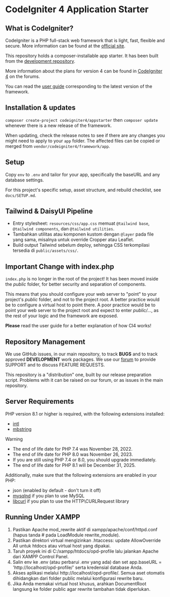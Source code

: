 # CodeIgniter 4 Application Starter

## What is CodeIgniter?

CodeIgniter is a PHP full-stack web framework that is light, fast, flexible and secure.
More information can be found at the [official site](https://codeigniter.com).

This repository holds a composer-installable app starter.
It has been built from the
[development repository](https://github.com/codeigniter4/CodeIgniter4).

More information about the plans for version 4 can be found in [CodeIgniter 4](https://forum.codeigniter.com/forumdisplay.php?fid=28) on the forums.

You can read the [user guide](https://codeigniter.com/user_guide/)
corresponding to the latest version of the framework.

## Installation & updates

`composer create-project codeigniter4/appstarter` then `composer update` whenever
there is a new release of the framework.

When updating, check the release notes to see if there are any changes you might need to apply
to your `app` folder. The affected files can be copied or merged from
`vendor/codeigniter4/framework/app`.

## Setup

Copy `env` to `.env` and tailor for your app, specifically the baseURL
and any database settings.

For this project's specific setup, asset structure, and rebuild checklist,
see `docs/SETUP.md`.

## Tailwind & DaisyUI Pipeline

- Entry stylesheet: `resources/css/app.css` memuat `@tailwind base`, `@tailwind components`, dan `@tailwind utilities`.
- Tambahkan utilitas atau komponen kustom dengan `@layer` pada file yang sama, misalnya untuk override Cropper atau Leaflet.
- Build output Tailwind sebelum deploy, sehingga CSS terkompilasi tersedia di `public/assets/css/`.

## Important Change with index.php

`index.php` is no longer in the root of the project! It has been moved inside the *public* folder,
for better security and separation of components.

This means that you should configure your web server to "point" to your project's *public* folder, and
not to the project root. A better practice would be to configure a virtual host to point there. A poor practice would be to point your web server to the project root and expect to enter *public/...*, as the rest of your logic and the
framework are exposed.

**Please** read the user guide for a better explanation of how CI4 works!

## Repository Management

We use GitHub issues, in our main repository, to track **BUGS** and to track approved **DEVELOPMENT** work packages.
We use our [forum](http://forum.codeigniter.com) to provide SUPPORT and to discuss
FEATURE REQUESTS.

This repository is a "distribution" one, built by our release preparation script.
Problems with it can be raised on our forum, or as issues in the main repository.

## Server Requirements

PHP version 8.1 or higher is required, with the following extensions installed:

- [intl](http://php.net/manual/en/intl.requirements.php)
- [mbstring](http://php.net/manual/en/mbstring.installation.php)

> [!WARNING]
> - The end of life date for PHP 7.4 was November 28, 2022.
> - The end of life date for PHP 8.0 was November 26, 2023.
> - If you are still using PHP 7.4 or 8.0, you should upgrade immediately.
> - The end of life date for PHP 8.1 will be December 31, 2025.

Additionally, make sure that the following extensions are enabled in your PHP:

- json (enabled by default - don't turn it off)
- [mysqlnd](http://php.net/manual/en/mysqlnd.install.php) if you plan to use MySQL
- [libcurl](http://php.net/manual/en/curl.requirements.php) if you plan to use the HTTP\CURLRequest library

## Running Under XAMPP

1. Pastikan Apache mod_rewrite aktif di xampp/apache/conf/httpd.conf (hapus tanda # pada LoadModule rewrite_module).
2. Pastikan direktori virtual mengizinkan .htaccess: update AllowOverride All untuk htdocs atau virtual host yang dipakai.
3. Taruh proyek ini di C:/xampp/htdocs/opd-profile lalu jalankan Apache dari XAMPP Control Panel.
4. Salin env ke .env (atau perbarui .env yang ada) dan set app.baseURL = 'http://localhost/opd-profile/' serta kredensial database Anda.
5. Akses aplikasi melalui http://localhost/opd-profile/. Semua aset otomatis dihidangkan dari folder public melalui konfigurasi rewrite baru.
6. Jika Anda memakai virtual host khusus, arahkan DocumentRoot langsung ke folder public agar rewrite tambahan tidak diperlukan.
